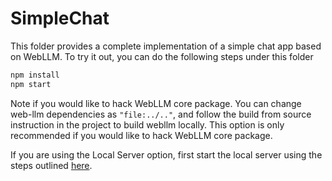 # SimpleChat

This folder provides a complete implementation of a simple
chat app based on WebLLM. To try it out, you can do the following steps
under this folder

```bash
npm install
npm start
```

Note if you would like to hack WebLLM core package.
You can change web-llm dependencies as `"file:../.."`, and follow the build from source
instruction in the project to build webllm locally. This option is only recommended
if you would like to hack WebLLM core package.

If you are using the Local Server option, first start the local server using the steps outlined [here](https://mlc.ai/mlc-llm/docs/deploy/rest.html).
